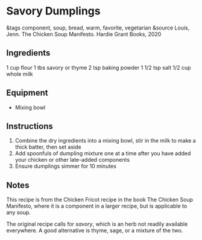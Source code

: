 # Savory Dumplings

&tags component, soup, bread, warm, favorite, vegetarian
&source Louis, Jenn. The Chicken Soup Manifesto. Hardie Grant Books, 2020 

## Ingredients

1 cup flour
1 tbs savory or thyme
2 tsp baking powder
1 1/2 tsp salt
1/2 cup whole milk

## Equipment

- Mixing bowl

## Instructions

1. Combine the dry ingredients into a mixing bowl, stir in the milk to make a thick batter, then set aside
1. Add spoonfuls of dumpling mixture one at a time after you have added your chicken or other late-added components
1. Ensure dumplings simmer for 10 minutes 

## Notes

This recipe is from the Chicken Fricot recipe in the book The Chicken Soup Manifesto, where it is a component in a larger recipe, but is applicable to any soup.

The original recipe calls for _savory_, which is an herb not readily available everywhere. A good alternative is thyme, sage, or a mixture of the two.